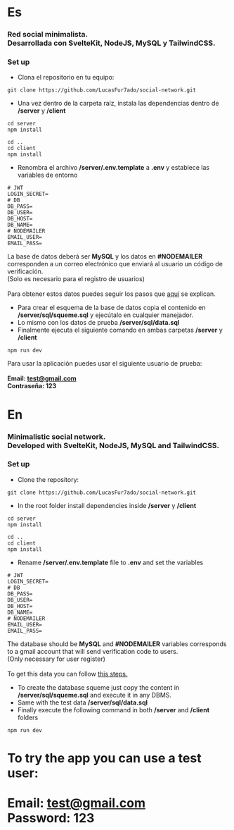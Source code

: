 # Es 
### Red social minimalista. <br/> Desarrollada con SvelteKit, NodeJS, MySQL y TailwindCSS.

### Set up
- Clona el repositorio en tu equipo:

~~~
git clone https://github.com/LucasFur7ado/social-network.git
~~~
- Una vez dentro de la carpeta raíz, instala las dependencias dentro de **/server** y **/client**

~~~
cd server
npm install 
~~~
~~~
cd ..
cd client
npm install
~~~
- Renombra el archivo **/server/.env.template** a **.env** y establece las variables de entorno

~~~
# JWT 
LOGIN_SECRET=
# DB
DB_PASS=
DB_USER=
DB_HOST=
DB_NAME=
# NODEMAILER 
EMAIL_USER=
EMAIL_PASS=
~~~
La base de datos deberá ser **MySQL** y los datos en **#NODEMAILER** corresponden a un correo electrónico que enviará al usuario un código de verificación. <br/>
(Solo es necesario para el registro de usuarios) <br/><br/>
Para obtener estos datos puedes seguir los pasos que [aquí](https://support.google.com/mail/answer/185833?hl=es-419) se explican.
- Para crear el esquema de la base de datos copia el contenido en **/server/sql/squeme.sql** y ejecútalo en cualquier manejador.
- Lo mismo con los datos de prueba **/server/sql/data.sql**
- Finalmente ejecuta el siguiente comando en ambas carpetas **/server** y **/client**

~~~
npm run dev
~~~
Para usar la aplicación puedes usar el siguiente usuario de prueba: <br/><br/> 
**Email: test@gmail.com<br/>**
**Contraseña: 123**


# En
### Minimalistic social network. <br/> Developed with SvelteKit, NodeJS, MySQL and TailwindCSS.

### Set up
- Clone the repository:

~~~
git clone https://github.com/LucasFur7ado/social-network.git
~~~
- In the root folder install dependencies inside **/server** y **/client**

~~~
cd server
npm install 
~~~
~~~
cd ..
cd client
npm install
~~~
- Rename **/server/.env.template** file to **.env** and set the variables

~~~
# JWT 
LOGIN_SECRET=
# DB
DB_PASS=
DB_USER=
DB_HOST=
DB_NAME=
# NODEMAILER 
EMAIL_USER=
EMAIL_PASS=
~~~
The database should be **MySQL** and **#NODEMAILER** variables corresponds to a gmail account that will send verification code to users. <br/>
(Only necessary for user register) <br/><br/>
To get this data you can follow [this steps.](https://support.google.com/mail/answer/185833?hl=es-419)
- To create the database squeme just copy the content in **/server/sql/squeme.sql** and execute it in any DBMS.
- Same with the test data **/server/sql/data.sql**
- Finally execute the following command in both **/server** and **/client** folders

~~~
npm run dev
~~~
To try the app you can use a test user: <br/><br/> 
**Email: test@gmail.com<br/>**
**Password: 123**
=======
